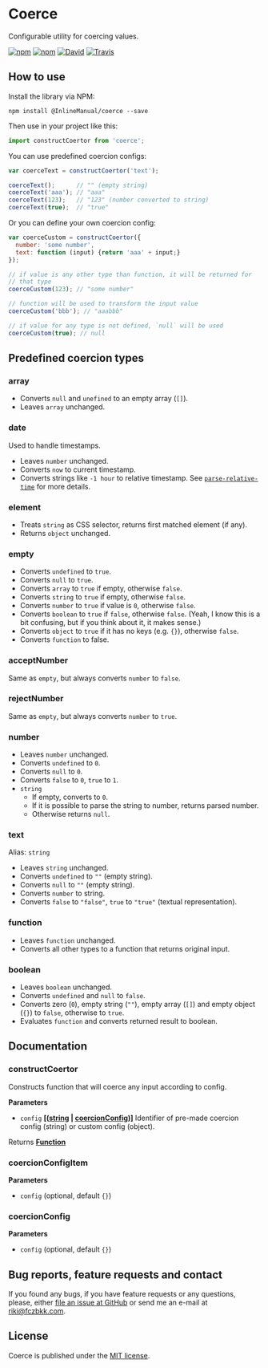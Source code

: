 # Coerce

Configurable utility for coercing values.

[![npm](https://img.shields.io/npm/v/@inlinemanual/coerce.svg?maxAge=2592000)](https://www.npmjs.com/package/@InlineManual/coerce)
[![npm](https://img.shields.io/github/license/InlineManual/coerce.svg?maxAge=2592000)](https://github.com/InlineManual/coerce/blob/master/LICENSE)
[![David](https://img.shields.io/david/InlineManual/coerce.svg?maxAge=2592000)](https://david-dm.org/InlineManual/coerce)
[![Travis](https://img.shields.io/travis/InlineManual/coerce.svg?maxAge=2592000)](https://travis-ci.org/InlineManual/coerce)

## How to use

Install the library via NPM:

```shell
npm install @InlineManual/coerce --save
```

Then use in your project like this:

```javascript
import constructCoertor from 'coerce';
```

You can use predefined coercion configs:

```javascript
var coerceText = constructCoertor('text');

coerceText();      // "" (empty string)
coerceText('aaa'); // "aaa"
coerceText(123);   // "123" (number converted to string)
coerceText(true);  // "true"
```

Or you can define your own coercion config:

```javascript
var coerceCustom = constructCoertor({
  number: 'some number',
  text: function (input) {return 'aaa' + input;}
});

// if value is any other type than function, it will be returned for
// that type
coerceCustom(123); // "some number"

// function will be used to transform the input value
coerceCustom('bbb'); // "aaabbb"

// if value for any type is not defined, `null` will be used
coerceCustom(true); // null
```

## Predefined coercion types

### array

-   Converts `null` and `unefined` to an empty array (`[]`).
-   Leaves `array` unchanged.

### date

Used to handle timestamps.

-   Leaves `number` unchanged.
-   Converts `now` to current timestamp.
-   Converts strings like `-1 hour` to relative timestamp. See [`parse-relative-time`](https://github.com/fczbkk/parse-relative-time#readme) for more details.

### element

-   Treats `string` as CSS selector, returns first matched element (if any).
-   Returns `object` unchanged.

### empty

-   Converts `undefined` to `true`.
-   Converts `null` to `true`.
-   Converts `array` to `true` if empty, otherwise `false`.
-   Converts `string` to `true` if empty, otherwise `false`.
-   Converts `number` to `true` if value is `0`, otherwise `false`.
-   Converts `boolean` to `true` if `false`, otherwise `false`. (Yeah, I know this is a bit confusing, but if you think about it, it makes sense.)
-   Converts `object` to `true` if it has no keys (e.g. `{}`), otherwise `false`.
-   Converts `function` to false.

### acceptNumber

Same as `empty`, but always converts `number` to `false`.

### rejectNumber

Same as `empty`, but always converts `number` to `true`.

### number

-   Leaves `number` unchanged.
-   Converts `undefined` to `0`.
-   Converts `null` to `0`.
-   Converts `false` to `0`, `true` to `1`.
-   `string`
    -   If empty, converts to `0`.
    -   If it is possible to parse the string to number, returns parsed number.
    -   Otherwise returns `null`.

### text

Alias: `string`

-   Leaves `string` unchanged.
-   Converts `undefined` to `""` (empty string).
-   Converts `null` to `""` (empty string).
-   Converts `number` to string.
-   Converts `false` to `"false"`, `true` to `"true"` (textual representation).

### function

-   Leaves `function` unchanged.
-   Converts all other types to a function that returns original input.

### boolean

- Leaves `boolean` unchanged.
- Converts `undefined` and `null` to `false`.
- Converts zero (`0`), empty string (`""`), empty array (`[]`) and empty object (`{}`) to `false`, otherwise to `true`.
- Evaluates `function` and converts returned result to boolean.

## Documentation

### constructCoertor

Constructs function that will coerce any input according to config.

**Parameters**

-   `config` **\[([string](https://developer.mozilla.org/en-US/docs/Web/JavaScript/Reference/Global_Objects/String) \| [coercionConfig](#coercionconfig))]** Identifier of pre-made coercion config (string) or custom config (object).

Returns **[Function](https://developer.mozilla.org/en-US/docs/Web/JavaScript/Reference/Statements/function)** 

### coercionConfigItem

**Parameters**

-   `config`   (optional, default `{}`)

### coercionConfig

**Parameters**

-   `config`   (optional, default `{}`)

## Bug reports, feature requests and contact

If you found any bugs, if you have feature requests or any questions, please, either [file an issue at GitHub](https://github.com/InlineManual/coerce/issues) or send me an e-mail at <a href="mailto:riki@fczbkk.com">riki@fczbkk.com</a>.

## License

Coerce is published under the [MIT license](https://github.com/InlineManual/coerce/blob/master/LICENSE).
